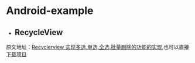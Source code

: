 # Android-example
* ## RecycleView
原文地址：[Recyclerview 实现多选,单选,全选,批量删除的功能的实现](https://github.com/guohaosir/RecyclerDemo/tree/master/RecycleviewCheckBoxDemo),也可以直接[下载项目](https://github.com/LeeYKKK/Android-example/blob/master/RecycleviewCheckBoxDemo.zip)

